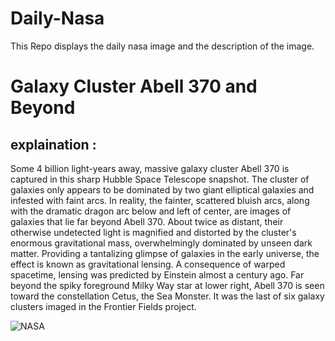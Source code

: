 # Daily-Nasa

This Repo displays the daily nasa image and the description of the image.

<!--NASA-->
# Galaxy Cluster Abell 370 and Beyond
## explaination :

Some 4 billion light-years away, massive galaxy cluster Abell 370 is captured in this sharp Hubble Space Telescope snapshot. The cluster of galaxies only appears to be dominated by two giant elliptical galaxies and infested with faint arcs. In reality, the fainter, scattered bluish arcs, along with the dramatic dragon arc below and left of center, are images of galaxies that lie far beyond Abell 370. About twice as distant, their otherwise undetected light is magnified and distorted by the cluster's enormous gravitational mass, overwhelmingly dominated by unseen dark matter. Providing a tantalizing glimpse of galaxies in the early universe, the effect is known as gravitational lensing. A consequence of warped spacetime, lensing was predicted by Einstein almost a century ago. Far beyond the spiky foreground Milky Way star at lower right, Abell 370 is seen toward the constellation Cetus, the Sea Monster. It was the last of six galaxy clusters imaged in the Frontier Fields project.

![NASA](https://apod.nasa.gov/apod/image/2309/STSCI-HST-abell370_1024.jpg)
<!--/NASA-->
